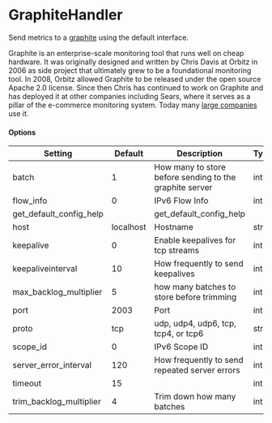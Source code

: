 <!--This file was generated from the python source
Please edit the source to make changes
-->
GraphiteHandler
====

Send metrics to a [graphite](http://graphite.wikidot.com/) using the default
interface.

Graphite is an enterprise-scale monitoring tool that runs well on cheap
hardware. It was originally designed and written by Chris Davis at Orbitz in
2006 as side project that ultimately grew to be a foundational monitoring tool.
In 2008, Orbitz allowed Graphite to be released under the open source Apache
2.0 license. Since then Chris has continued to work on Graphite and has
deployed it at other companies including Sears, where it serves as a pillar of
the e-commerce monitoring system. Today many
[large companies](http://graphite.readthedocs.org/en/latest/who-is-using.html)
use it.

#### Options

Setting | Default | Description | Type
--------|---------|-------------|-----
batch | 1 | How many to store before sending to the graphite server | int
flow_info | 0 | IPv6 Flow Info | int
get_default_config_help |  | get_default_config_help | 
host | localhost | Hostname | str
keepalive | 0 | Enable keepalives for tcp streams | int
keepaliveinterval | 10 | How frequently to send keepalives | int
max_backlog_multiplier | 5 | how many batches to store before trimming | int
port | 2003 | Port | int
proto | tcp | udp, udp4, udp6, tcp, tcp4, or tcp6 | str
scope_id | 0 | IPv6 Scope ID | int
server_error_interval | 120 | How frequently to send repeated server errors | int
timeout | 15 |  | int
trim_backlog_multiplier | 4 | Trim down how many batches | int
